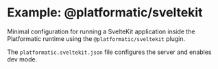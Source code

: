 # Example: @platformatic/sveltekit

Minimal configuration for running a SvelteKit application inside the Platformatic runtime using the `@platformatic/sveltekit` plugin.

The `platformatic.sveltekit.json` file configures the server and enables dev mode.
